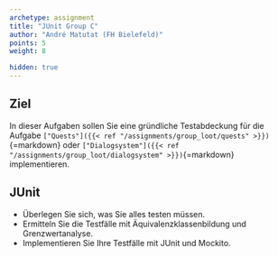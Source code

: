```yaml
---
archetype: assignment
title: "JUnit Group C"
author: "André Matutat (FH Bielefeld)"
points: 5
weight: 8

hidden: true
---
```


## Ziel

In dieser Aufgaben sollen Sie eine gründliche Testabdeckung für die Aufgabe `["Quests"]({{< ref "/assignments/group_loot/quests" >}})`{=markdown} oder `["Dialogsystem"]({{< ref "/assignments/group_loot/dialogsystem" >}})`{=markdown} implementieren.

## JUnit

- Überlegen Sie sich, was Sie alles testen müssen.
- Ermitteln Sie die Testfälle mit Äquivalenzklassenbildung und Grenzwertanalyse.
- Implementieren Sie Ihre Testfälle mit JUnit und Mockito.
